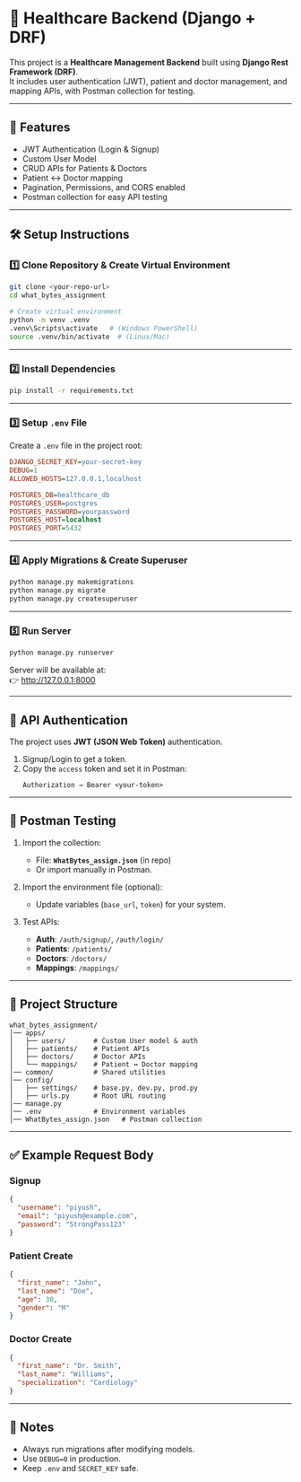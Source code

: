 # 🏥 Healthcare Backend (Django + DRF)

This project is a **Healthcare Management Backend** built using **Django Rest Framework (DRF)**.  
It includes user authentication (JWT), patient and doctor management, and mapping APIs, with Postman collection for testing.

---

## 🚀 Features
- JWT Authentication (Login & Signup)  
- Custom User Model  
- CRUD APIs for Patients & Doctors  
- Patient ↔ Doctor mapping  
- Pagination, Permissions, and CORS enabled  
- Postman collection for easy API testing  

---

## 🛠️ Setup Instructions

### 1️⃣ Clone Repository & Create Virtual Environment
```bash
git clone <your-repo-url>
cd what_bytes_assignment

# Create virtual environment
python -m venv .venv
.venv\Scripts\activate   # (Windows PowerShell)
source .venv/bin/activate  # (Linux/Mac)
```

---

### 2️⃣ Install Dependencies
```bash
pip install -r requirements.txt
```

---

### 3️⃣ Setup `.env` File  
Create a `.env` file in the project root:

```ini
DJANGO_SECRET_KEY=your-secret-key
DEBUG=1
ALLOWED_HOSTS=127.0.0.1,localhost

POSTGRES_DB=healthcare_db
POSTGRES_USER=postgres
POSTGRES_PASSWORD=yourpassword
POSTGRES_HOST=localhost
POSTGRES_PORT=5432
```

---

### 4️⃣ Apply Migrations & Create Superuser
```bash
python manage.py makemigrations
python manage.py migrate
python manage.py createsuperuser
```

---

### 5️⃣ Run Server
```bash
python manage.py runserver
```

Server will be available at:  
👉 http://127.0.0.1:8000  

---

## 🔑 API Authentication

The project uses **JWT (JSON Web Token)** authentication.

1. Signup/Login to get a token.  
2. Copy the `access` token and set it in Postman:  
   ```
   Authorization → Bearer <your-token>
   ```

---

## 🧪 Postman Testing

1. Import the collection:  
   - File: **`WhatBytes_assign.json`** (in repo)  
   - Or import manually in Postman.

2. Import the environment file (optional):  
   - Update variables (`base_url`, `token`) for your system.

3. Test APIs:  
   - **Auth**: `/auth/signup/`, `/auth/login/`  
   - **Patients**: `/patients/`  
   - **Doctors**: `/doctors/`  
   - **Mappings**: `/mappings/`

---

## 📂 Project Structure
```
what_bytes_assignment/
│── apps/
│   ├── users/       # Custom User model & auth
│   ├── patients/    # Patient APIs
│   ├── doctors/     # Doctor APIs
│   └── mappings/    # Patient ↔ Doctor mapping
│── common/          # Shared utilities
│── config/
│   ├── settings/    # base.py, dev.py, prod.py
│   ├── urls.py      # Root URL routing
│── manage.py
│── .env             # Environment variables
│── WhatBytes_assign.json   # Postman collection
```

---

## ✅ Example Request Body

### Signup
```json
{
  "username": "piyush",
  "email": "piyush@example.com",
  "password": "StrongPass123"
}
```

### Patient Create
```json
{
  "first_name": "John",
  "last_name": "Doe",
  "age": 30,
  "gender": "M"
}
```

### Doctor Create
```json
{
  "first_name": "Dr. Smith",
  "last_name": "Williams",
  "specialization": "Cardiology"
}
```

---

## 📌 Notes
- Always run migrations after modifying models.  
- Use `DEBUG=0` in production.  
- Keep `.env` and `SECRET_KEY` safe.  
